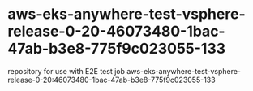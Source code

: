 # aws-eks-anywhere-test-vsphere-release-0-20-46073480-1bac-47ab-b3e8-775f9c023055-133
repository for use with E2E test job aws-eks-anywhere-test-vsphere-release-0-20:46073480-1bac-47ab-b3e8-775f9c023055-133
